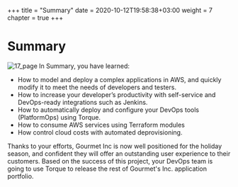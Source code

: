 +++
title = "Summary"
date = 2020-10-12T19:58:38+03:00
weight = 7
chapter = true
+++

# Summary

![17_page](/images/summary/Congratulations.png)
In Summary, you have learned:

* How to model and deploy a complex applications in AWS, and quickly modify it to meet the needs of developers and testers.
* How to increase your developer’s productivity with self-service and DevOps-ready integrations such as Jenkins.
* How to automatically deploy and configure your DevOps tools (PlatformOps) using Torque.
* How to consume AWS services using Terraform modules
* How control cloud costs with automated deprovisioning.

Thanks to your efforts, Gourmet Inc is now well positioned for the holiday season, and confident they will offer an outstanding user experience to their customers. Based on the success of this project, your DevOps team is going to use Torque to release the rest of Gourmet's Inc. application portfolio. 
